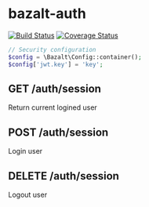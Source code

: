 bazalt-auth
===========
[![Build Status](https://travis-ci.org/esvit/bazalt-auth.png)](https://travis-ci.org/esvit/bazalt-auth) [![Coverage Status](https://coveralls.io/repos/esvit/bazalt-auth/badge.png)](https://coveralls.io/r/esvit/bazalt-auth)

```php
// Security configuration
$config = \Bazalt\Config::container();
$config['jwt.key'] = 'key';
```

## GET /auth/session

Return current logined user

## POST /auth/session

Login user

## DELETE /auth/session

Logout user